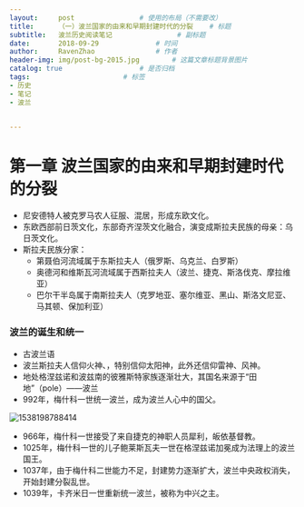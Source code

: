 ```yaml
---
layout:     post   				# 使用的布局（不需要改）
title:      （一）波兰国家的由来和早期封建时代的分裂	# 标题 
subtitle:   波兰历史阅读笔记    			# 副标题
date:       2018-09-29				# 时间
author:     RavenZhao	 			# 作者
header-img: img/post-bg-2015.jpg	 	# 这篇文章标题背景图片
catalog: true 					# 是否归档
tags:						# 标签
- 历史
- 笔记
- 波兰


---
```


# 第一章 波兰国家的由来和早期封建时代的分裂

- 尼安德特人被克罗马农人征服、混居，形成东欧文化。
- 东欧西部前日茨文化，东部奇齐涅茨文化融合，演变成斯拉夫民族的母亲：乌日茨文化。
- 斯拉夫民族分家：
  - 第聂伯河流域属于东斯拉夫人（俄罗斯、乌克兰、白罗斯）
  - 奥德河和维斯瓦河流域属于西斯拉夫人（波兰、捷克、斯洛伐克、摩拉维亚）
  - 巴尔干半岛属于南斯拉夫人（克罗地亚、塞尔维亚、黑山、斯洛文尼亚、马其顿、保加利亚）

###  波兰的诞生和统一

- 古波兰语
- 波兰斯拉夫人信仰火神、，特别信仰太阳神，此外还信仰雷神、风神。
- 地处格涅兹诺和波兹南的彼雅斯特家族逐渐壮大，其国名来源于“田地”（pole）——波兰
- 992年，梅什科一世统一波兰，成为波兰人心中的国父。

![1538198788414](https://ws4.sinaimg.cn/large/006tNc79ly1fvqnz1qxpwj30rs0r31kx.jpg)

- 966年，梅什科一世接受了来自捷克的神职人员犀利，皈依基督教。
- 1025年，梅什科一世的儿子鲍莱斯瓦夫一世在格涅兹诺加冕成为法理上的波兰国王。
- 1037年，由于梅什科二世能力不足，封建势力逐渐扩大，波兰中央政权消失，开始封建分裂乱世。
- 1039年，卡齐米日一世重新统一波兰，被称为中兴之主。